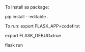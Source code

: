 To install as package:

pip install --editable .


To run:
export FLASK_APP=codefirst

export FLASK_DEBUG=true

flask run

